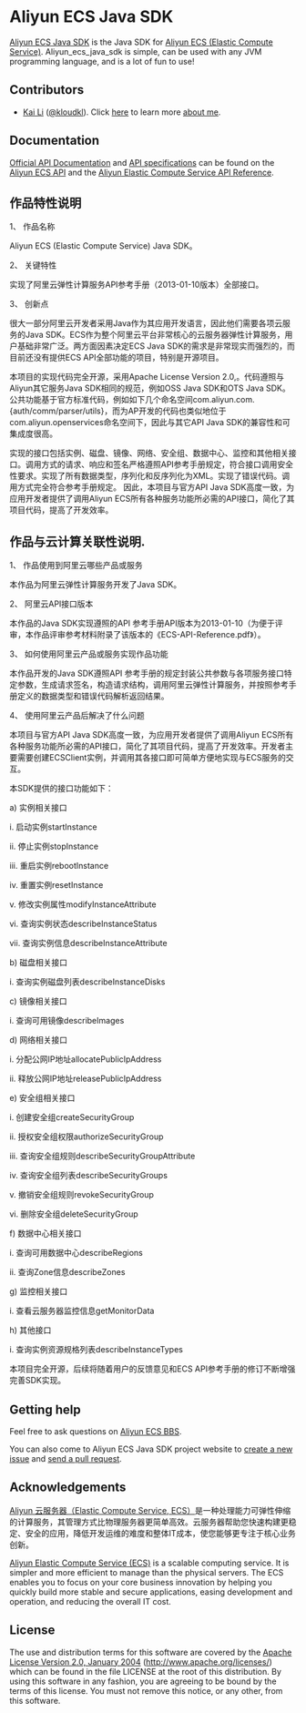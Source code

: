 Aliyun ECS Java SDK
===================

[Aliyun ECS Java SDK](https://github.com/kloudkl/aliyun_ecs_java_sdk) is the Java SDK for [Aliyun ECS (Elastic Compute Service)](http://www.aliyun.com/product/ecs/). Aliyun_ecs_java_sdk is simple, can be used with any JVM programming language, and is a lot of fun to use!

## Contributors

* [Kai Li](http://112.124.14.15/KL_for_Aliyun_ECS_Java_SDK_submission.pdf) ([@kloudkl](https://github.com/kloudkl)). Click [here](http://112.124.14.15/KL_for_Aliyun_ECS_Java_SDK_submission.pdf) to learn more [about me](http://112.124.14.15/KL_for_Aliyun_ECS_Java_SDK_submission.pdf).

## Documentation

[Official API Documentation](http://dev.aliyun.com/read.php?tid=41) and [API specifications](http://oss.aliyuncs.com/aliyun_portal_storage/dasai/2013/ECS/ECS-API-Reference.pdf) can be found on the [Aliyun ECS API](http://dev.aliyun.com/read.php?tid=41) and the [Aliyun Elastic Compute Service API Reference](http://oss.aliyuncs.com/aliyun_portal_storage/dasai/2013/ECS/ECS-API-Reference.pdf).

## 作品特性说明
1、	作品名称

Aliyun ECS (Elastic Compute Service) Java SDK。

2、	关键特性

实现了阿里云弹性计算服务API参考手册（2013-01-10版本）全部接口。

3、	创新点

很大一部分阿里云开发者采用Java作为其应用开发语言，因此他们需要各项云服务的Java SDK。ECS作为整个阿里云平台非常核心的云服务器弹性计算服务，用户基础非常广泛。两方面因素决定ECS Java SDK的需求是非常现实而强烈的，而目前还没有提供ECS API全部功能的项目，特别是开源项目。

本项目的实现代码完全开源，采用Apache License Version 2.0,。代码遵照与Aliyun其它服务Java SDK相同的规范，例如OSS Java SDK和OTS Java SDK。公共功能基于官方标准代码，例如如下几个命名空间com.aliyun.com.{auth/comm/parser/utils}，而为AP开发的代码也类似地位于com.aliyun.openservices命名空间下，因此与其它API Java SDK的兼容性和可集成度很高。

实现的接口包括实例、磁盘、镜像、网络、安全组、数据中心、监控和其他相关接口。调用方式的请求、响应和签名严格遵照API参考手册规定，符合接口调用安全性要求。实现了所有数据类型，序列化和反序列化为XML。实现了错误代码。调用方式完全符合参考手册规定。
因此，本项目与官方API Java SDK高度一致，为应用开发者提供了调用Aliyun ECS所有各种服务功能所必需的API接口，简化了其项目代码，提高了开发效率。


## 作品与云计算关联性说明.
1、	作品使用到阿里云哪些产品或服务

本作品为阿里云弹性计算服务开发了Java SDK。

2、	阿里云API接口版本

本作品的Java SDK实现遵照的API 参考手册API版本为2013-01-10（为便于评审，本作品评审参考材料附录了该版本的《ECS-API-Reference.pdf》）。

3、	如何使用阿里云产品或服务实现作品功能

本作品开发的Java SDK遵照API 参考手册的规定封装公共参数与各项服务接口特定参数，生成请求签名，构造请求结构，调用阿里云弹性计算服务，并按照参考手册定义的数据类型和错误代码解析返回结果。

4、	使用阿里云产品后解决了什么问题

本项目与官方API Java SDK高度一致，为应用开发者提供了调用Aliyun ECS所有各种服务功能所必需的API接口，简化了其项目代码，提高了开发效率。开发者主要需要创建ECSClient实例，并调用其各接口即可简单方便地实现与ECS服务的交互。

本SDK提供的接口功能如下：

a)	实例相关接口

i.	启动实例startInstance

ii.	停止实例stopInstance

iii.	重启实例rebootInstance

iv.	重置实例resetInstance

v.	修改实例属性modifyInstanceAttribute

vi.	查询实例状态describeInstanceStatus

vii.	查询实例信息describeInstanceAttribute

b)	磁盘相关接口

i.	查询实例磁盘列表describeInstanceDisks

c)	镜像相关接口

i.	查询可用镜像describeImages

d)	网络相关接口

i.	分配公网IP地址allocatePublicIpAddress

ii.	释放公网IP地址releasePublicIpAddress

e)	安全组相关接口

i.	创建安全组createSecurityGroup

ii.	授权安全组权限authorizeSecurityGroup

iii.	查询安全组规则describeSecurityGroupAttribute

iv.	查询安全组列表describeSecurityGroups

v.	撤销安全组规则revokeSecurityGroup

vi.	删除安全组deleteSecurityGroup

f)	数据中心相关接口

i.	查询可用数据中心describeRegions

ii.	查询Zone信息describeZones

g)	监控相关接口

i.	查看云服务器监控信息getMonitorData

h)	其他接口

i.	查询实例资源规格列表describeInstanceTypes

本项目完全开源，后续将随着用户的反馈意见和ECS API参考手册的修订不断增强完善SDK实现。


## Getting help

Feel free to ask questions on [Aliyun ECS BBS](http://bbs.aliyun.com/thread.php?fid=127).

You can also come to Aliyun ECS Java SDK project website to [create a new issue](https://github.com/kloudkl/aliyun_ecs_java_sdk/issues/) and [send a pull request](https://github.com/kloudkl/aliyun_ecs_java_sdk/pulls/). 

## Acknowledgements

[Aliyun 云服务器（Elastic Compute Service, ECS）](http://www.aliyun.com/product/ecs/)是一种处理能力可弹性伸缩的计算服务，其管理方式比物理服务器更简单高效。云服务器帮助您快速构建更稳定、安全的应用，降低开发运维的难度和整体IT成本，使您能够更专注于核心业务创新。

[Aliyun Elastic Compute Service (ECS)](http://www.aliyun.com/product/ecs/) is a scalable computing service. It is simpler and more efficient to manage than the physical servers. The ECS enables you to focus on 
your core business innovation by helping you quickly build more stable and secure applications, easing development and operation, and reducing the overall IT cost. 

## License

The use and distribution terms for this software are covered by the
[Apache License Version 2.0, January 2004](http://www.apache.org/licenses/) (http://www.apache.org/licenses/)
which can be found in the file LICENSE at the root of this distribution.
By using this software in any fashion, you are agreeing to be bound by
the terms of this license.
You must not remove this notice, or any other, from this software.

